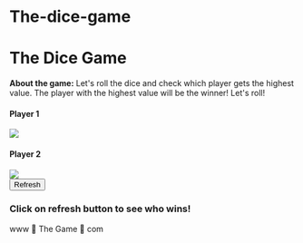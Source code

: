 # The-dice-game

<!DOCTYPE html>
<html lang="en">

<head>
    <meta charset="UTF-8">
    <meta http-equiv="X-UA-Compatible" content="IE=edge">
    <meta name="viewport" content="width=device-width, initial-scale=1.0">
    <title>Dice Game</title>
    <link rel="stylesheet" href="dice.css">
    <link rel="preconnect" href="https://fonts.googleapis.com">
    <link rel="preconnect" href="https://fonts.gstatic.com" crossorigin>
    <link href="https://fonts.googleapis.com/css2?family=Lobster&display=swap" rel="stylesheet">

  
</head>

<body>
    <div class="container">
        <h1>The Dice Game</h1>
    <div>
            <p id="para"><strong>About the game:</strong> Let's roll the dice and check which player gets the highest
                value. The player with the highest value will be the winner! Let's roll!</p>
            </div>  
    <div class="dice">
            <h4>Player 1</h4>
            <img class="img1" src="JS/images/dice6.png">
    </div>
    <div class="dice">
            <h4>Player 2</h4>
            <img class="img2" src="JS/images/dice6.png">
    </div>
    <div>
            <button class="btn" onclick="refresh()">Refresh</button>
            <h3>Click on refresh button to see who wins!</h3>
        </div>
    </div>
    <script src="dice.js" charset="utf-8"></script>
</body>
<footer id="footer">
    <p>www 🎲 The Game 🎲 com</p>
</footer>

</html>
